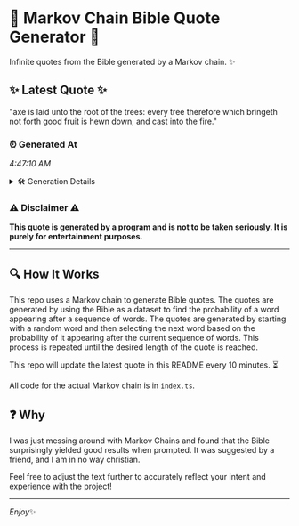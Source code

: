 # 📖 Markov Chain Bible Quote Generator 📖

Infinite quotes from the Bible generated by a Markov chain. ✨

## ✨ Latest Quote ✨
"axe is laid unto the root of the trees: every tree therefore which bringeth not forth good fruit is hewn down, and cast into the fire."

### ⏰ Generated At
*4:47:10 AM*

<details>
    <summary>🛠️ Generation Details</summary>
    <p>
        <strong>🌱 Seed:</strong> axe<br>
        <strong>🔄 Iterations:</strong> 25<br>
        <strong>📜 Context History:</strong><br>[ axe ]: is<br>[ axe, is ]: laid<br>[ axe, is, laid ]: unto<br>[ axe, is, laid, unto ]: the<br>[ axe, is, laid, unto, the ]: root<br>[ axe, is, laid, unto, the, root ]: of<br>[ is, laid, unto, the, root, of ]: the<br>[ laid, unto, the, root, of, the ]: trees:<br>[ unto, the, root, of, the, trees: ]: every<br>[ the, root, of, the, trees:, every ]: tree<br>[ root, of, the, trees:, every, tree ]: therefore<br>[ of, the, trees:, every, tree, therefore ]: which<br>[ the, trees:, every, tree, therefore, which ]: bringeth<br>[ trees:, every, tree, therefore, which, bringeth ]: not<br>[ every, tree, therefore, which, bringeth, not ]: forth<br>[ tree, therefore, which, bringeth, not, forth ]: good<br>[ therefore, which, bringeth, not, forth, good ]: fruit<br>[ which, bringeth, not, forth, good, fruit ]: is<br>[ bringeth, not, forth, good, fruit, is ]: hewn<br>[ not, forth, good, fruit, is, hewn ]: down,<br>[ forth, good, fruit, is, hewn, down, ]: and<br>[ good, fruit, is, hewn, down,, and ]: cast<br>[ fruit, is, hewn, down,, and, cast ]: into<br>[ is, hewn, down,, and, cast, into ]: the<br>[ hewn, down,, and, cast, into, the ]: fire.<br>
    </p>
</details>

### ⚠️ Disclaimer ⚠️
**This quote is generated by a program and is not to be taken seriously. It is purely for entertainment purposes.**

---

## 🔍 How It Works

This repo uses a Markov chain to generate Bible quotes. The quotes are generated by using the Bible as a dataset to find the probability of a word appearing after a sequence of words. The quotes are generated by starting with a random word and then selecting the next word based on the probability of it appearing after the current sequence of words. This process is repeated until the desired length of the quote is reached.

This repo will update the latest quote in this README every 10 minutes. ⏳

All code for the actual Markov chain is in `index.ts`.

## ❓ Why

I was just messing around with Markov Chains and found that the Bible surprisingly yielded good results when prompted. 
It was suggested by a friend, and I am in no way christian.

Feel free to adjust the text further to accurately reflect your intent and experience with the project!

---

*Enjoy*✨
